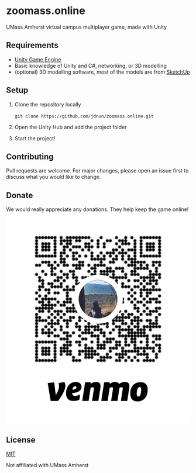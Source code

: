 # zoomass.online
UMass Amherst virtual campus multiplayer game, made with Unity 

## Requirements
* [Unity Game Engine](https://unity3d.com/get-unity/download)
* Basic knowledge of Unity and C#, networking, or 3D modelling
* (optional) 3D modelling software, most of the models are from [SketchUp](https://www.sketchup.com/)

## Setup
1. Clone the repository locally

      ```git clone https://github.com/jdnvn/zoomass.online.git```
  
2. Open the Unity Hub and add the project folder
3. Start the project!

## Contributing
Pull requests are welcome. For major changes, please open an issue first to discuss what you would like to change.

## Donate
We would really appreciate any donations. They help keep the game online!
![Venmo QR code](./donate.jpg)

## License
[MIT](https://choosealicense.com/licenses/mit/)

Not affiliated with UMass Amherst
